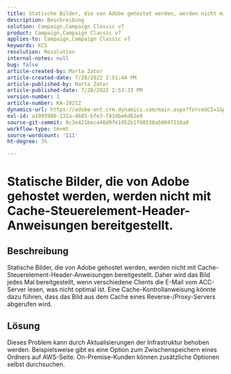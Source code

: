 ```yaml
---
title: Statische Bilder, die von Adobe gehostet werden, werden nicht mit Cache-Steuerelement-Header-Anweisungen bereitgestellt.
description: Beschreibung
solution: Campaign,Campaign Classic v7
product: Campaign,Campaign Classic v7
applies-to: Campaign,Campaign Classic v7
keywords: KCS
resolution: Resolution
internal-notes: null
bug: false
article-created-by: Marta Zator
article-created-date: 7/28/2022 2:51:44 PM
article-published-by: Marta Zator
article-published-date: 7/28/2022 2:53:33 PM
version-number: 1
article-number: KA-20212
dynamics-url: https://adobe-ent.crm.dynamics.com/main.aspx?forceUCI=1&pagetype=entityrecord&etn=knowledgearticle&id=b37214c9-840e-ed11-82e5-000d3a369e6d
exl-id: a1995980-132a-4685-bfe3-f81dbe6d62e9
source-git-commit: 0c3e421beca46d9fe1952b1f98538a50697216a0
workflow-type: tm+mt
source-wordcount: '111'
ht-degree: 3%

---
```


# Statische Bilder, die von Adobe gehostet werden, werden nicht mit Cache-Steuerelement-Header-Anweisungen bereitgestellt.

## Beschreibung

Statische Bilder, die von Adobe gehostet werden, werden nicht mit Cache-Steuerelement-Header-Anweisungen bereitgestellt. Daher wird das Bild jedes Mal bereitgestellt, wenn verschiedene Clients die E-Mail vom ACC-Server lesen, was nicht optimal ist. Eine Cache-Kontrollanweisung könnte dazu führen, dass das Bild aus dem Cache eines Reverse-/Proxy-Servers abgerufen wird.

## Lösung


Dieses Problem kann durch Aktualisierungen der Infrastruktur behoben werden. Beispielsweise gibt es eine Option zum Zwischenspeichern eines Ordners auf AWS-Seite. On-Premise-Kunden können zusätzliche Optionen selbst durchsuchen.
